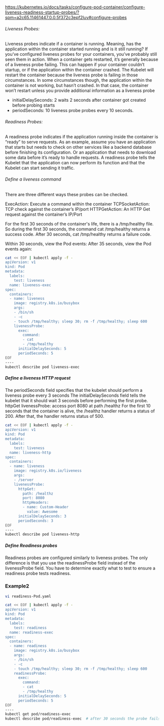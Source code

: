 https://kubernetes.io/docs/tasks/configure-pod-container/configure-liveness-readiness-startup-probes/?spm=a2c65.11461447.0.0.5f372c3epf2luv#configure-probes


###### Liveness Probes:
Liveness probes indicate if a container is running. Meaning, has the application within the container started running and is it still running? If you’ve configured liveness probes for your containers, you’ve probably still seen them in action. When a container gets restarted, it’s generally because of a liveness probe failing. This can happen if your container couldn’t startup, or if the application within the container crashed. The Kubelet will restart the container because the liveness probe is failing in those circumstances. In some circumstances though, the application within the container is not working, but hasn’t crashed. In that case, the container won’t restart unless you provide additional information as a liveness probe

- initialDelaySeconds: 2 waits 2 seconds after container got created before probing starts
- periodSeconds: 10 liveness probe probes every 10 seconds.

###### Readiness Probes:
A readiness probe indicates if the application running inside the container is “ready” to serve requests. As an example, assume you have an application that starts but needs to check on other services like a backend database before finishing its configuration. Or an application that needs to download some data before it’s ready to handle requests. A readiness probe tells the Kubelet that the application can now perform its function and that the Kubelet can start sending it traffic.

###### Define a liveness command

There are three different ways these probes can be checked.

ExecAction: Execute a command within the container
TCPSocketAction: TCP check against the container’s IP/port
HTTPGetAction: An HTTP Get request against the container’s IP/Port

For the first 30 seconds of the container's life, there is a /tmp/healthy file. So during the first 30 seconds, the command cat /tmp/healthy returns a success code. After 30 seconds, cat /tmp/healthy returns a failure code.

Within 30 seconds, view the Pod events:
After 35 seconds, view the Pod events again:
``````sh
cat << EOF | kubectl apply -f -
apiVersion: v1
kind: Pod
metadata:
  labels:
    test: liveness
  name: liveness-exec
spec:
  containers:
  - name: liveness
    image: registry.k8s.io/busybox
    args:
    - /bin/sh
    - -c
    - touch /tmp/healthy; sleep 30; rm -f /tmp/healthy; sleep 600
    livenessProbe:
      exec:
        command:
        - cat
        - /tmp/healthy
      initialDelaySeconds: 5
      periodSeconds: 5
EOF
----
kubectl describe pod liveness-exec

``````
##### Define a liveness HTTP request
The periodSeconds field specifies that the kubelet should perform a liveness probe every 3 seconds
 The initialDelaySeconds field tells the kubelet that it should wait 3 seconds before performing the first probe.
 httpGet livenessProbe: access port 8080 at path /healthz
 For the first 10 seconds that the container is alive, the /healthz handler returns a status of 200. After that, the handler returns status of 500.

``````sh
cat << EOF | kubectl apply -f -
apiVersion: v1
kind: Pod
metadata:
  labels:
    test: liveness
  name: liveness-http
spec:
  containers:
  - name: liveness
    image: registry.k8s.io/liveness
    args:
    - /server
    livenessProbe:
      httpGet:
        path: /healthz
        port: 8080
        httpHeaders:
        - name: Custom-Header
          value: Awesome
      initialDelaySeconds: 3
      periodSeconds: 3
EOF
----
kubectl describe pod liveness-http
``````

##### Define Readiness probes
Readiness probes are configured similarly to liveness probes. The only difference is that you use the readinessProbe field instead of the livenessProbe field.
You have to determine exactly what to test to ensure a readiness probe tests readiness.

### Example2
``````sh
vi readiness-Pod.yaml

cat << EOF | kubectl apply -f -
apiVersion: v1
kind: Pod
metadata:
  labels:
    test: readiness
  name: readiness-exec
spec:
  containers:
  - name: readiness
    image: registry.k8s.io/busybox
    args:
    - /bin/sh
    - -c
    - touch /tmp/healthy; sleep 30; rm -f /tmp/healthy; sleep 600
    readinessProbe:
      exec:
        command:
        - cat
        - /tmp/healthy
      initialDelaySeconds: 5
      periodSeconds: 5
EOF
----
kubectl get pod/readiness-exec
kubectl describe pod/readiness-exec  # after 30 seconds the probe fails
``````
